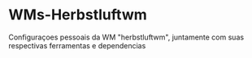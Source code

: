 # WMs-Herbstluftwm
Configuraçoes pessoais da WM "herbstluftwm", juntamente com suas respectivas ferramentas e dependencias
